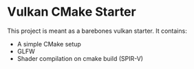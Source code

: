 # Vulkan CMake Starter
This project is meant as a barebones vulkan starter. It contains:
- A simple CMake setup
- GLFW
- Shader compilation on cmake build (SPIR-V)
